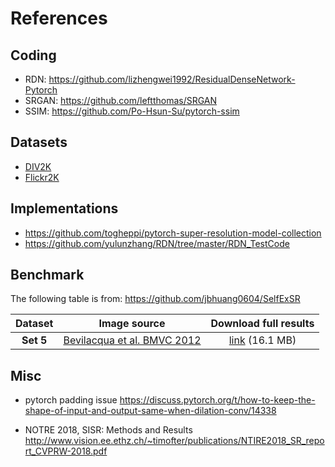 # References

## Coding
* RDN: https://github.com/lizhengwei1992/ResidualDenseNetwork-Pytorch
* SRGAN: https://github.com/leftthomas/SRGAN
* SSIM: https://github.com/Po-Hsun-Su/pytorch-ssim

## Datasets
* [DIV2K](https://cv.snu.ac.kr/research/EDSR/DIV2K.tar)
* [Flickr2K](https://github.com/LimBee/NTIRE2017/issues/25)

## Implementations
* https://github.com/togheppi/pytorch-super-resolution-model-collection
* https://github.com/yulunzhang/RDN/tree/master/RDN_TestCode


## Benchmark
The following table is from: https://github.com/jbhuang0604/SelfExSR   

| Dataset | Image source | Download full results |   
|:-------:|:------------:|:---------------------:|   
| **Set 5** | [Bevilacqua et al. BMVC 2012](http://people.rennes.inria.fr/Aline.Roumy/results/SR_BMVC12.html) | [link](https://uofi.box.com/shared/static/kfahv87nfe8ax910l85dksyl2q212voc.zip) (16.1 MB) |    


## Misc
* pytorch padding issue
https://discuss.pytorch.org/t/how-to-keep-the-shape-of-input-and-output-same-when-dilation-conv/14338

* NOTRE 2018, SISR: Methods and Results
http://www.vision.ee.ethz.ch/~timofter/publications/NTIRE2018_SR_report_CVPRW-2018.pdf
